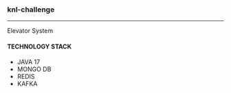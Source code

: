 ### knl-challenge

------------
Elevator System

#### TECHNOLOGY STACK

* JAVA 17
* MONGO DB
* REDIS
* KAFKA




